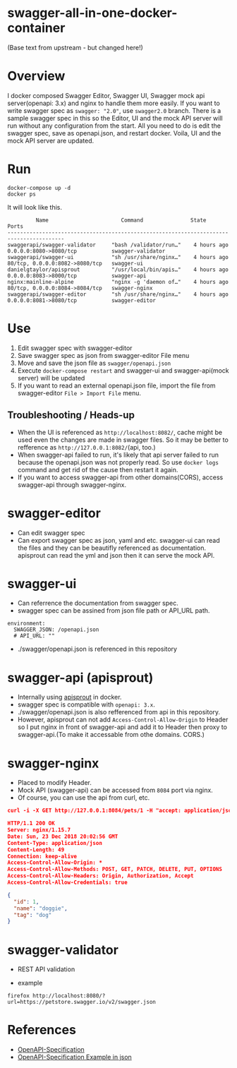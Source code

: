 # swagger-all-in-one-docker-container
(Base text from upstream - but changed here!)
# Overview
I docker composed Swagger Editor, Swagger UI, Swagger mock api server(openapi: 3.x) and nginx to handle them more easily.
If you want to write swagger spec as `swagger: "2.0"`, use `swagger2.0` branch.
There is a sample swagger spec in this so the Editor, UI and the mock API server will run without any configuration from the start.
All you need to do is edit the swagger spec, save as openapi.json, and restart docker. Voila, UI and the mock API server are updated.

# Run
```
docker-compose up -d
docker ps
```
It will look like this.
```
         Name                       Command               State           Ports
----------------------------------------------------------------------------------------
swaggerapi/swagger-validator     "bash /validator/run…"    4 hours ago    0.0.0.0:8080->8080/tcp           swagger-validator
swaggerapi/swagger-ui            "sh /usr/share/nginx…"    4 hours ago    80/tcp, 0.0.0.0:8082->8080/tcp   swagger-ui
danielgtaylor/apisprout          "/usr/local/bin/apis…"    4 hours ago    0.0.0.0:8083->8000/tcp           swagger-api
nginx:mainline-alpine            "nginx -g 'daemon of…"    4 hours ago    80/tcp, 0.0.0.0:8084->8084/tcp   swagger-nginx
swaggerapi/swagger-editor        "sh /usr/share/nginx…"    4 hours ago    0.0.0.0:8081->8080/tcp           swagger-editor
```

# Use
1. Edit swagger spec with swagger-editor
2. Save swagger spec as json from swagger-editor File menu
3. Move and save the json file as `swagger/openapi.json`
4. Execute `docker-compose restart` and swagger-ui and swagger-api(mock server) will be updated
5. If you want to read an external openapi.json file, import the file from swagger-editor `File > Import File` menu.

## Troubleshooting / Heads-up
- When the UI is referenced as `http://localhost:8082/`, cache might be used even the changes are made in swagger files. So it may be better to refference as `http://127.0.0.1:8082/`(api, too.)
- When swagger-api failed to run, it's likely that api server failed to run because the openapi.json was not properly read. So use `docker logs` command and get rid of the cause then restart it again.
- If you want to access swagger-api from other domains(CORS), access swagger-api through swagger-nginx.

# swagger-editor
- Can edit swagger spec
- Can export swagger spec as json, yaml and etc. swagger-ui can read the files and they can be beautifly referenced as documentation. apisprout can read the yml and json then it can serve the mock API.

# swagger-ui
- Can referrence the documentation from swagger spec.
- swagger spec can be assined from json file path or API_URL path.
```
environment:
  SWAGGER_JSON: /openapi.json
  # API_URL: ""
```
- ./swagger/openapi.json is referenced in this repository

# swagger-api (apisprout)
- Internally using [apisprout](https://github.com/danielgtaylor/apisprout) in docker.
- swagger spec is compatible with `openapi: 3.x`.
- ./swagger/openapi.json is also refferenced from api in this repository.
- However, apisprout can not add `Access-Control-Allow-Origin` to Header so I put nginx in front of swagger-api and add it to Header then proxy to swagger-api.(To make it accessable from othe domains. CORS.)

# swagger-nginx
- Placed to modify Header.
- Mock API (swagger-api) can be accessed from `8084` port via nginx.
- Of course, you can use the api from curl, etc.

```json
curl -i -X GET http://127.0.0.1:8084/pets/1 -H "accept: application/json"

HTTP/1.1 200 OK
Server: nginx/1.15.7
Date: Sun, 23 Dec 2018 20:02:56 GMT
Content-Type: application/json
Content-Length: 49
Connection: keep-alive
Access-Control-Allow-Origin: *
Access-Control-Allow-Methods: POST, GET, PATCH, DELETE, PUT, OPTIONS
Access-Control-Allow-Headers: Origin, Authorization, Accept
Access-Control-Allow-Credentials: true

{
  "id": 1,
  "name": "doggie",
  "tag": "dog"
}
```

# swagger-validator
- REST API validation
* example
```
firefox http://localhost:8080/?url=https://petstore.swagger.io/v2/swagger.json
```
# References
* [OpenAPI-Specification](https://github.com/OAI/OpenAPI-Specification/)
* [OpenAPI-Specification Example in json](https://github.com/OAI/OpenAPI-Specification/tree/master/examples/v2.0/json)
